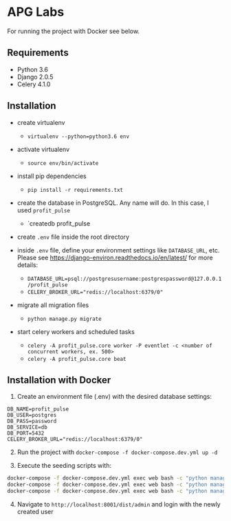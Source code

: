 # APG Labs

For running the project with Docker see below.

## Requirements

 - Python 3.6
 - Django 2.0.5
 - Celery 4.1.0

## Installation

 - create virtualenv
    - `virtualenv --python=python3.6 env`
 - activate virtualenv
    - `source env/bin/activate`
 - install pip dependencies
    - `pip install -r requirements.txt`
 - create the database in PostgreSQL. Any name will do. In this case, I used `profit_pulse`
    - `createdb profit_pulse
 - create `.env` file inside the root directory
 - inside `.env` file, define your environment settings like `DATABASE_URL`, etc. Please see https://django-environ.readthedocs.io/en/latest/ for more details:
    - `DATABASE_URL=psql://postgresusername:postgrespassword@127.0.0.1/profit_pulse`
    - `CELERY_BROKER_URL="redis://localhost:6379/0"`
 - migrate all migration files
    - `python manage.py migrate`

 - start celery workers and scheduled tasks
    - `celery -A profit_pulse.core worker -P eventlet -c <number of concurrent workers, ex. 500>`
    - `celery -A profit_pulse.core beat`
    
## Installation with Docker
1. Create an environment file (.env) with the desired database settings:
```
DB_NAME=profit_pulse
DB_USER=postgres
DB_PASS=password
DB_SERVICE=db
DB_PORT=5432
CELERY_BROKER_URL="redis://localhost:6379/0"
```

2. Run the project with `docker-compose -f docker-compose.dev.yml up -d`

3. Execute the seeding scripts with:
```bash
docker-compose -f docker-compose.dev.yml exec web bash -c "python manage.py createsu"
docker-compose -f docker-compose.dev.yml exec web bash -c "python manage.py test_import_dispense_history --file APG_Report-FULL.csv"
docker-compose -f docker-compose.dev.yml exec web bash -c "python manage.py loaddata local_application"
```

4. Navigate to `http://localhost:8001/dist/admin` and login with the newly created user
